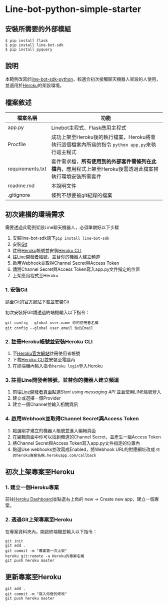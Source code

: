 
# Line-bot-python-simple-starter

## 安裝所需要的外部模組
```
$ pip install flask
$ pip install line-bot-sdk
$ pip install pyquery
```

## 說明

本範例改寫於[line-bot-sdk-python](https://github.com/line/line-bot-sdk-python)，較適合初次接觸聊天機器人架設的人使用，並適用於[Heroku](https://www.heroku.com/)的架設環境。

## 檔案敘述

| 檔案名稱         | 功能                                                                                                         |
| ---------------- | ------------------------------------------------------------------------------------------------------------ |
| app.py           | Linebot主程式、Flask應用主程式                                                                               |
| Procfile         | 成功上架至Heroku後的執行檔案，Heroku將會執行這個檔案內所寫的指令 `python app.py`來執行這主程式               |
| requirements.txt | 套件需求檔，**所有使用到的外部套件需條列在此檔內**，應用程式上架至Heroku後需透過此檔案替執行環境安裝所需套件 |
| readme.md        | 本說明文件                                                                                                   |
| .gitignore       | 條列不想要被git紀錄的檔案                                                                                    |

## 初次建構的環境需求
需要透過此範例架設Line聊天機器人，必須準備好以下步驟

1. 安裝line-bot-sdk請下`pip install line-bot-sdk`
2. 安裝[Git](https://git-scm.com/)
3. 註冊[Heroku](https://dashboard.heroku.com/)帳號並安裝[Heroku CLI](https://devcenter.heroku.com/articles/heroku-cli)
4. 註[Line開發者帳號](https://developers.line.me/en/)，並替你的機器人建立頻道
5. 啟用Webhook並取得Channel Secret與Access Token
6. 請將Channel Secret與Access Token寫入app.py文件指定的位置
7. 上架應用程式至Heroku

### 1. 安裝Git

請至Git的[官方網站](https://git-scm.com/)下載並安裝Git

初次安裝好Git請透過終端機輸入以下指令：
```
git config --global user.name 你的使用者名稱
git config --global user.email 你的Email
```

### 2. 註冊Heroku帳號並安裝Heroku CLI

1. 至[Heroku官方網站](https://dashboard.heroku.com/)註冊使用者帳號
2. 下載[Heroku CLI](https://devcenter.heroku.com/articles/heroku-cli)並安裝至電腦內
3. 在終端機內輸入指令`heroku login`登入Heroku

### 3. 註冊Line開發者帳號，並替你的機器人建立頻道

1. 前往[Line開發者頁面](https://developers.line.me/en/)點選*Start using messaging API* 並且使用LINE帳號登入
2. 建立或選擇一個Provider
3. 建立一個Channel並輸入相關資訊

### 4. 啟用Webhook並取得Channel Secret與Access Token
1. 點選剛才建立的機器人帳號並進入編輯頁面
2. 在編輯頁面中你可以找到頻道的Channel Secret，並產生一組Access Token
3. 將Channel Secret與Access Token寫入app.py文件指定的位置內
4. 點選Use webhooks並改寫成Enabled，將Webhook URL的對應網址改成 `你的heroku專案名稱.herokuapp.com/callback`

## 初次上架專案至Heroku

### 1. 建立一個Heroku專案

前往[Heroku Dashboard](https://dashboard.heroku.com/apps)並點選右上角的 new -> Create new app，建立一個專案。

### 2. 透過Git上架專案至Heroku

在專案資料夾內，開啟終端機並輸入以下指令：

```
git init
git add .
git commit -m "專案第一次上架"
heroku git:remote -a Heroku的專案名稱
git push heroku master
```

## 更新專案至Heroku

```
git add .
git commit -m "寫入你做的修改"
git push heroku master
```